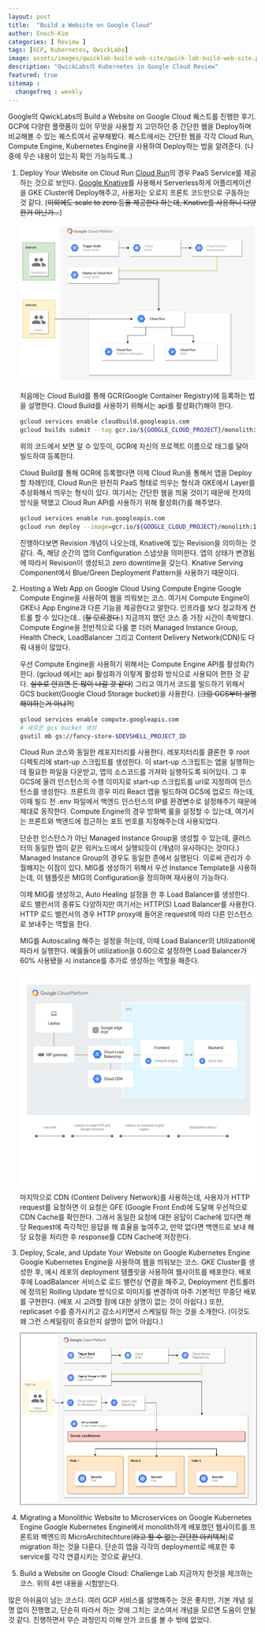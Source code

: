```yaml
---
layout: post
title:  "Build a Website on Google Cloud"
author: Enoch-Kim
categories: [ Review ]
tags: [GCP, Kubernetes, QwickLabs]
image: assets/images/qwicklab-build-web-site/qwick-lab-build-web-site.png
description: "QwickLabs의 Kubernetes in Google Cloud Review"
featured: true
sitemap :
  changefreq : weekly
---
```


Google의 QwickLabs의 Build a Website on Google Cloud 퀘스트를 진행한 후기.
GCP에 다양한 플랫폼이 있어 무엇을 사용할 지 고민하던 중 간단한 웹을 Deploy하며 비교해볼 수 있는 퀘스트여서 공부해봤다.
퀘스트에서는 간단한 웹을 각각 Cloud Run, Compute Engine, Kubernetes Engine을 사용하여 Deploy하는 법을 알려준다.
(나중에 무슨 내용이 있는지 확인 가능하도록..)

1. Deploy Your Website on Cloud Run
    [Cloud Run](https://cloud.google.com/run)의 경우 PaaS Service를 제공하는 것으로 보인다. [Google Knative](https://cloud.google.com/knative/)를 사용해서 Serverless하게 어플리케이션을 GKE Cluster에 Deploy해주고, 사용자는 오로지 프론트 코드만으로 구동하는 것 같다.
    (~~이외에도 scale to zero 등을 제공한다 하는데, Knative를 사용하니 다양한거 아닌가...~~)

    ![Image](../assets/images/qwicklab-build-web-site/gcloud-cloud-build.png)

    처음에는 Cloud Build를 통해 GCR(Google Container Registry)에 등록하는 법을 설명한다.
    Cloud Build를 사용하기 위해서는 api를 활성화(?)해야 한다.

    ```sh
    gcloud services enable cloudbuild.googleapis.com
    gcloud builds submit --tag gcr.io/${GOOGLE_CLOUD_PROJECT}/monolith:1.0.0 .
    ```

    위의 코드에서 보면 알 수 있듯이, GCR에 자신의 프로젝트 이름으로 태그를 달아 빌드하여 등록한다.

    Cloud Build를 통해 GCR에 등록했다면 이제 Cloud Run을 통해서 앱을 Deploy할 차례인데,
    Cloud Run은 완전히 PaaS 형태로 띄우는 형식과 GKE에서 Layer를 추상화해서 띄우는 형식이 있다.
    여기서는 간단한 웹을 띄울 것이기 때문에 전자의 방식을 택했고 Cloud Run API를 사용하기 위해 활성화(?)를 해주었다.

    ```sh
    gcloud services enable run.googleapis.com
    gcloud run deploy --image=gcr.io/${GOOGLE_CLOUD_PROJECT}/monolith:1.0.0 --platform managed
    ```

    진행하다보면 Revision 개념이 나오는데, Knative에 있는 Revision을 의미하는 것 같다. 즉, 해당 순간의 앱의 Configuration 스냅샷을 의미한다.
    앱의 상태가 변경됨에 따라서 Revision이 생성되고 zero downtime을 갖는다. Knative Serving Component에서
    Blue/Green Deployment Pattern을 사용하기 때문이다.

2. Hosting a Web App on Google Cloud Using Compute Engine
    Google Compute Engine을 사용하여 웹을 띄워보는 코스. 여기서 Compute Engine이 GKE나 App Engine과 다른 기능을 제공한다고 말한다. 인프라를 보다 정교하게 컨트롤 할 수 있다는데.. (~~잘 모르겠다.~~)
    지금까지 했던 코스 중 가장 시간이 촉박했다. Compute Engine을 전반적으로 다룰 뿐 더러 Managed Instance Group, Health Check, LoadBalancer 그리고 Content Delivery Network(CDN)도 다뤄 내용이 많았다.

    우선 Compute Engine을 사용하기 위해서는 Compute Engine API를 활성화(?) 한다. (gcloud 에서는 api 활성화가 이렇게 활성화 방식으로 사용되어 편한 것 같다. ~~실수로 안끄면 돈 많이 나갈 것 같다~~)
    그리고 여기서 코드를 빌드하기 위해서 GCS bucket(Google Cloud Storage bucket)을 사용한다. (~~그럼 GCS부터 설명해야하는거 아냐?!~~)

    ```sh
    gcloud services enable compute.googleapis.com
    # 새로운 gcs bucket 생성
    gsutil mb gs://fancy-store-$DEVSHELL_PROJECT_ID
    ```

    Cloud Run 코스와 동일한 레포지터리를 사용한다. 레포지터리를 클론한 후 root 디렉토리에 start-up 스크립트를 생성한다.
    이 start-up 스크립트는 앱을 실행하는데 필요한 파일을 다운받고, 앱의 소스코드를 가져와 실행하도록 되어있다.
    그 후 GCS에 올려 인스턴스의 수행 이미지로 start-up 스크립트를 url로 지정하여 인스턴스를 생성한다. 프론트의 경우 미리
    React 앱을 빌드하여 GCS에 업로드 하는데, 이때 빌드 전 .env 파일에서 백엔드 인스턴스의 IP를 환경변수로 설정해주기 때문에 제대로 동작한다. Compute Engine의 경우 방화벽 룰을 설정할 수 있는데, 여기서는 프론트와 백엔드에 접근하는 포트 번호를 지정해주는데 사용되었다.

    단순한 인스턴스가 아닌 Managed Instance Group을 생성할 수 있는데, 클러스터의 동일한 앱이 같은 워커노드에서 실행되듯이 (개념이 유사하다는 것이다.) Managed Instance Group의 경우도 동일한 존에서 실행된다.
    이로써 관리가 수월해지는 이점이 있다. MIG를 생성하기 위해서 우선 Instance Template을 사용하는데,
    이 템플릿은 MIG의 Configuration을 정의하며 재사용이 가능하다.

    이제 MIG를 생성하고, Auto Healing 설정을 한 후 Load Balancer를 생성한다. 로드 밸런서의 종류도 다양하지만
    여기서는 HTTP(S) Load Balancer를 사용한다. HTTP 로드 밸런서의 경우 HTTP proxy에 들어온 request에 따라
    다른 인스턴스로 보내주는 역할을 한다.

    MIG를 Autoscaling 해주는 설정을 하는데, 이때 Load Balancer의 Utilization에 따라서 실행한다. 예를들어
    utilization을 0.60으로 설정하면 Load Balancer가 60% 사용됐을 시 instance를 추가로 생성하는 역할을 해준다.

    ![Image](../assets/images/qwicklab-build-web-site/google-compute-engine-architecture.svg)

    마지막으로 CDN (Content Delivery Network)를 사용하는데, 사용자가 HTTP request를 요청하면 이 요청은 GFE (Google Front End)에 도달해 우선적으로 CDN Cache를 확인한다. 그래서 동일한 요청에 대한 응답이 Cache에 있다면 해당 Request에 즉각적인 응답을 해 효율을 높여주고, 만약 없다면 백엔드로 보내 해당 요청을 처리한 후 response를
    CDN Cache에 저장한다.

3. Deploy, Scale, and Update Your Website on Google Kubernetes Engine
    Google Kubernetes Engine을 사용하여 웹을 띄워보는 코스. GKE Cluster를 생성한 후, 예시 레포의 deployment 템플릿을 사용하여 웹사이트를 배포한다. 배포 후에 LoadBalancer 서비스로 로드 밸런싱 연결을 해주고, Deployment 컨트롤러에 정의된 Rolling Update 방식으로 이미지를 변경하여 아주 기본적인 무중단 배포를 구현한다. (배포 시 고려할 점에 대한 설명이 없는 것이 아쉽다.) 또한, replicaset 수를 증가시키고 감소시키면서 스케일링 하는 것을 소개한다. (이것도 왜 그런 스케일링이 중요한지 설명이 없어 아쉽다.)

    ![Image](../assets/images/qwicklab-build-web-site/qwick-lab-k8s-web.png)

4. Migrating a Monolithic Website to Microservices on Google Kubernetes Engine
    Google Kubernetes Engine에서 monolith하게 배포했던 웹사이트를 프론트와 벡엔드의 MicroArchitechture(~~라고 할 수 없는 간단한 아키텍처~~)로 migration 하는 것을 다룬다. 단순히 앱을 각각의 deployment로 배포한 후 service를 각각 연결시키는 것으로 끝난다.

5. Build a Website on Google Cloud: Challenge Lab
    지금까지 한것을 체크하는 코스. 위의 4번 내용을 시험받는다.

많은 아쉬움이 남는 코스다. 여러 GCP 서비스를 설명해주는 것은 좋지만, 기본 개념 설명 없이 진행했고, 단순히 따라서 하는 것에 그치는 코스여서 개념을 모르면 도움이 안될 것 같다. 진행하면서 무슨 과정인지 이해 안가 코드를 볼 수 밖에 없었다.
